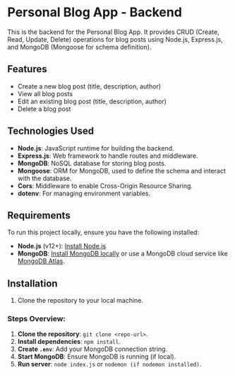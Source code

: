 # Personal Blog App - Backend

This is the backend for the Personal Blog App. It provides CRUD (Create, Read, Update, Delete) operations for blog posts using Node.js, Express.js, and MongoDB (Mongoose for schema definition).

## Features

- Create a new blog post (title, description, author)
- View all blog posts
- Edit an existing blog post (title, description, author)
- Delete a blog post

## Technologies Used

- **Node.js**: JavaScript runtime for building the backend.
- **Express.js**: Web framework to handle routes and middleware.
- **MongoDB**: NoSQL database for storing blog posts.
- **Mongoose**: ORM for MongoDB, used to define the schema and interact with the database.
- **Cors**: Middleware to enable Cross-Origin Resource Sharing.
- **dotenv**: For managing environment variables.

## Requirements

To run this project locally, ensure you have the following installed:

- **Node.js** (v12+): [Install Node.js](https://nodejs.org/)
- **MongoDB**: [Install MongoDB locally](https://docs.mongodb.com/manual/installation/) or use a MongoDB cloud service like [MongoDB Atlas](https://www.mongodb.com/cloud/atlas).

## Installation

1. Clone the repository to your local machine.


### Steps Overview:
1. **Clone the repository**: `git clone <repo-url>`.
2. **Install dependencies**: `npm install`.
3. **Create `.env`**: Add your MongoDB connection string.
4. **Start MongoDB**: Ensure MongoDB is running (if local).
5. **Run server**: `node index.js` or `nodemon (if nodemon installed)`.